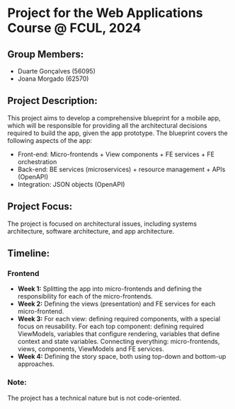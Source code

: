 # Project for the Web Applications Course @ FCUL, 2024

## Group Members:
- Duarte Gonçalves (56095)
- Joana Morgado (62570)

## Project Description:
This project aims to develop a comprehensive blueprint for a mobile app, which will be responsible for providing all the architectural decisions required to build the app, given the app prototype. The blueprint covers the following aspects of the app:
- Front-end: Micro-frontends + View components + FE services + FE orchestration
- Back-end: BE services (microservices) + resource management + APIs (OpenAPI)
- Integration: JSON objects (OpenAPI)

## Project Focus:
The project is focused on architectural issues, including systems architecture, software architecture, and app architecture. 

## Timeline:
### Frontend
- **Week 1:** Splitting the app into micro-frontends and defining the responsibility for each of the micro-frontends.
- **Week 2:** Defining the views (presentation) and FE services for each micro-frontend.
- **Week 3:** For each view: defining required components, with a special focus on reusability.
              For each top component: defining required ViewModels, variables that configure rendering, variables that define context and state variables.
              Connecting everything: micro-frontends, views, components, ViewModels and FE services.
- **Week 4:** Defining the story space, both using top-down and bottom-up approaches.
  
### Note:
The project has a technical nature but is not code-oriented. 
  
